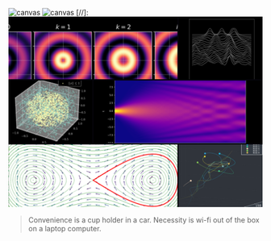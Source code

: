![canvas](https://media.giphy.com/media/29rnP6EQ0WAD8ja7rQ/giphy.gif)
![canvas](https://media.giphy.com/media/DPOIlF6zF35tXhcUuB/giphy.gif)
[//]: ![canvas](https://github.com/ModifiedBear/ModifiedBear/blob/main/index(1).png?raw=true)

> Convenience is a cup holder in a car. Necessity is wi-fi out of the box on a laptop computer.
